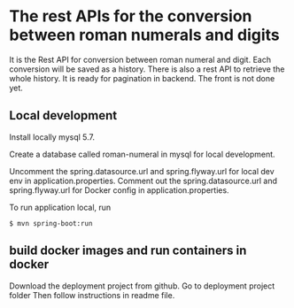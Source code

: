 # The rest APIs for the conversion between roman numerals and digits  
It is the Rest API for conversion between roman numeral and digit. Each conversion will be saved as a history. 
There is also a rest API to retrieve the whole history. It is ready for pagination in backend. The front is not done yet.
## Local development
 Install locally mysql 5.7.
 
 Create a database called roman-numeral in mysql for local development.
 
 Uncomment the spring.datasource.url and spring.flyway.url for local dev env in application.properties.
 Comment out the spring.datasource.url and spring.flyway.url for Docker config in application.properties.

To run application local, run 

```console
$ mvn spring-boot:run
``` 
## build docker images and run containers in docker

Download the deployment project from github.
Go to deployment project folder
Then follow instructions in readme file.
 
